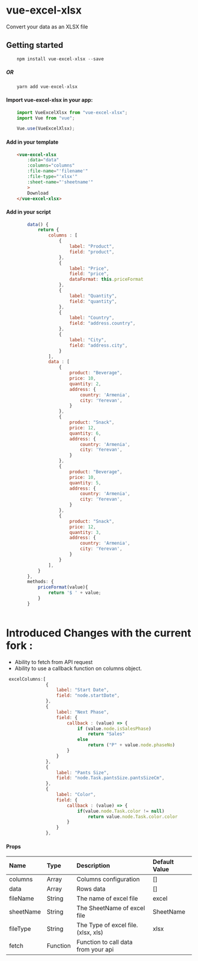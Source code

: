 # vue-excel-xlsx

Convert your data as an XLSX file

## Getting started

``` javascript
    npm install vue-excel-xlsx --save
```

##### OR

``` javascript
    yarn add vue-excel-xlsx
```

#### Import vue-excel-xlsx in your app:

``` javascript
    import VueExcelXlsx from "vue-excel-xlsx";
    import Vue from "vue";

    Vue.use(VueExcelXlsx);
```

#### Add in your template
``` html
    <vue-excel-xlsx
        :data="data"
        :columns="columns"
        :file-name="'filename'"
        :file-type="'xlsx'"
        :sheet-name="'sheetname'"
        >
        Download
    </vue-excel-xlsx>
```

#### Add in your script
``` javascript
        data() {
            return {
                columns : [
                    {
                        label: "Product",
                        field: "product",
                    },
                    {
                        label: "Price",
                        field: "price",
                        dataFormat: this.priceFormat
                    },
                    {
                        label: "Quantity",
                        field: "quantity",
                    },
                    {
                        label: "Country",
                        field: "address.country",
                    },
                    {
                        label: "City",
                        field: "address.city",
                    }
                ],
                data : [
                    {
                        product: "Beverage",
                        price: 10,
                        quantity: 2,
                        address: {
                            country: 'Armenia',
                            city: 'Yerevan',
                        }
                    },
                    {
                        product: "Snack",
                        price: 12,
                        quantity: 6,
                        address: {
                            country: 'Armenia',
                            city: 'Yerevan',
                        }
                    },
                    {
                        product: "Beverage",
                        price: 10,
                        quantity: 5,
                        address: {
                            country: 'Armenia',
                            city: 'Yerevan',
                        }
                    },
                    {
                        product: "Snack",
                        price: 12,
                        quantity: 3,
                        address: {
                            country: 'Armenia',
                            city: 'Yerevan',
                        }
                    }
                ],
            }
        },
        methods: {
            priceFormat(value){
                return '$ ' + value;
            }
        }
        
```
# Introduced Changes with the current fork :
 - Ability to fetch from API request
 - Ability to use a callback function on columns object.
 
 ```javascript
  excelColumns:[
                {
                    label: "Start Date",
                    field: "node.startDate",
                },
                {
                    label: "Next Phase",
                    field: {
                        callback : (value) => {
                            if (value.node.isSalesPhase)
                                return "Sales"
                            else    
                                return ("P" + value.node.phaseNo)
                        }
                    }
                },
                {
                    label: "Pants Size",
                    field: "node.Task.pantsSize.pantsSizeCm",
                },
                {
                    label: "Color",
                    field: {
                        callback : (value) => {
                            if(value.node.Task.color != null)
                                return value.node.Task.color.color
                        }
                    }
                },
 ```

#### Props

| Name      | Type  | Description | Default Value|
| :------------ |:--------------- | :-----|:-----|
| columns       | Array           | Columns configuration |[] |
| data          | Array           | Rows data   |[]   |
| fileName      | String          | The name of excel file    |excel |
| sheetName     | String          | The SheetName of excel file    |SheetName    |
| fileType      | String          | The Type of excel file. (xlsx, xls)     |xlsx    |
| fetch         | Function        | Function to call data from your api     |   |
